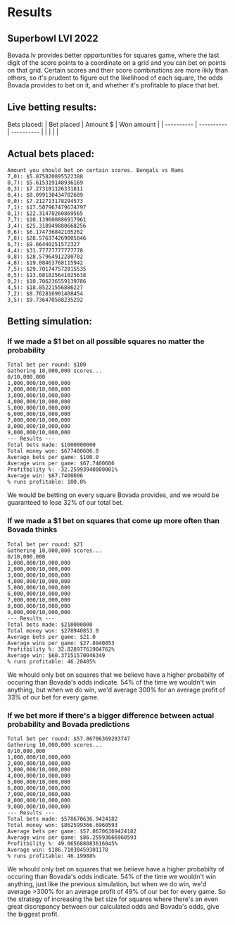 # Results


## Superbowl LVI 2022
Bovada.lv provides better opportunities for squares game, where the last digit of the score points to a coordinate on a grid and you can bet on points on that grid. Certain scores and their score combinations are more likly than others, so it's prudent to figure out the likelihood of each square, the odds Bovada provides to bet on it, and whether it's profitable to place that bet. 


## Live betting results:
Bets placed: 
| Bet placed | Amount $ | Won amount |
| ---------- | ---------- | ---------- |
|  |  |  |



## Actual bets placed: 
```
Amount you should bet on certain scores. Bengals vs Rams
7,0): $5.875820895522388
0,7): $5.615319148936169
0,3): $7.273181126331811
0,4): $8.099130434782609
0,0): $7.212713178294573
7,1): $17.507967479674797
0,1): $22.31478260869565
7,7): $10.139600886917961
3,4): $25.318949880668256
0,6): $6.174736842105262
7,8): $28.576374269005846
6,7): $9.66440251572327
4,4): $31.77777777777778
0,8): $28.57964912280702
4,8): $19.08463768115942
7,5): $29.701747572815535
0,5): $13.081025641025638
0,2): $10.706236559139786
4,5): $18.85221556886227
7,2): $8.762816901408454
3,5): $9.736470588235292
```


## Betting simulation: 

### If we made a $1 bet on all possible squares no matter the probability

```
Total bet per round: $100
Gathering 10,000,000 scores...
0/10,000,000
1,000,000/10,000,000
2,000,000/10,000,000
3,000,000/10,000,000
4,000,000/10,000,000
5,000,000/10,000,000
6,000,000/10,000,000
7,000,000/10,000,000
8,000,000/10,000,000
9,000,000/10,000,000
--- Results ---
Total bets made: $1000000000
Total money won: $677400606.0
Average bets per game: $100.0
Average wins per game: $67.7400606
Profitbility %: -32.25993940000001%
Average win: $67.7400606
% runs profitable: 100.0%
```

We would be betting on every square Bovada provides, and we would be guaranteed to lose 32% of our total bet. 


### If we made a $1 bet on squares that come up more often than Bovada thinks
```
Total bet per round: $21
Gathering 10,000,000 scores...
0/10,000,000
1,000,000/10,000,000
2,000,000/10,000,000
3,000,000/10,000,000
4,000,000/10,000,000
5,000,000/10,000,000
6,000,000/10,000,000
7,000,000/10,000,000
8,000,000/10,000,000
9,000,000/10,000,000
--- Results ---
Total bets made: $210000000
Total money won: $278940853.0
Average bets per game: $21.0
Average wins per game: $27.8940853
Profitbility %: 32.82897761904762%
Average win: $60.37151570046349
% runs profitable: 46.20405%
```

We whould only bet on squares that we believe have a higher probabilty of occuring than Bovada's odds indicate. 54% of the time we wouldn't win anything, but when we do win, we'd average 300% for an average profit of 33% of our bet for every game.

### If we bet more if there's a bigger difference between actual probability and Bovada predictions

```
Total bet per round: $57.86706369283747
Gathering 10,000,000 scores...
0/10,000,000
1,000,000/10,000,000
2,000,000/10,000,000
3,000,000/10,000,000
4,000,000/10,000,000
5,000,000/10,000,000
6,000,000/10,000,000
7,000,000/10,000,000
8,000,000/10,000,000
9,000,000/10,000,000
--- Results ---
Total bets made: $578670636.9424182
Total money won: $862599366.6960593
Average bets per game: $57.86706369424182
Average wins per game: $86.25993666960593
Profitbility %: 49.065688083616045%
Average win: $186.71030459301178
% runs profitable: 46.19988%
```

We whould only bet on squares that we believe have a higher probabilty of occuring than Bovada's odds indicate. 54% of the time we wouldn't win anything, just like the previous simulation, but when we do win, we'd average >300% for an average profit of 49% of our bet for every game. So the strategy of increasing the bet size for squares where there's an even great discrepancy between our calculated odds and Bovada's odds, give the biggest profit.
